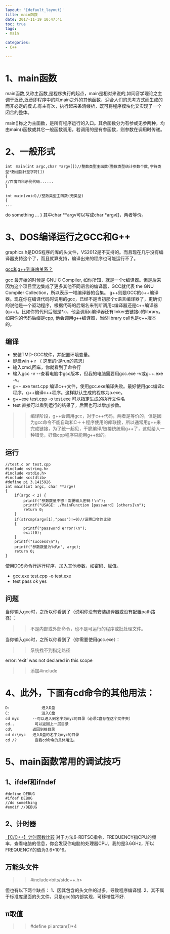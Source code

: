 ```yaml
---
layout: '[default_layout]'   
title: main函数           
date: 2017-11-19 10:47:41  
toc: true                  
tags:                        
- main

categories:                  
- C++

---
```

# 1、main函数
main函数,又称主函数,是程序执行的起点，main是相对来说的,如同音学理论之主调于泛音,泛音即程序中的除main之外的其他函数，迎合人们的思考方式而生成的而非必定的模式.有主有次，执行起来条清缕析，既可将程序模块化又实现了一个闭合的整体。

main()称之为主函数，是所有程序运行的入口。其余函数分为有参或无参两种，均由main()函数或其它一般函数调用，若调用的是有参函数，则参数在调用时传递。
<!--more-->

# 2、一般形式
    int　main(int argc,char *argv[])//整数类型主函数(整数类型统计参数个数,字符类型*数组指针至字符[])
    {
    //百度百科示例代码......
    }

    int main(void)//整数类型主函数(无类型)
    {
    ...
   do something
    ...
    }
其中char **argv可以写成char *argv[]，两者等价。

# 3、DOS编译运行之GCC和G++
graphics.h是DOS程序的库的头文件，VS2012是不支持的。而且现在几乎没有编译器支持这个了，而且就算支持，编译出来的程序也可能运行不了。

[gcc和g++到底啥关系？](https://www.zhihu.com/question/20940822)

gcc 最开始的时候是 GNU C Compiler, 如你所知，就是一个c编译器。但是后来因为这个项目里边集成了更多其他不同语言的编译器，GCC就代表 the GNU Compiler Collection，所以表示一堆编译器的合集。 g++则是GCC的c++编译器。现在你在编译代码时调用的gcc，已经不是当初那个c语言编译器了，更确切的说他是一个驱动程序，根据代码的后缀名来判断调用c编译器还是c++编译器 (g++)。比如你的代码后缀是*.c，他会调用c编译器还有linker去链接c的library。如果你的代码后缀是cpp, 他会调用g++编译器，当然library call也是c++版本的。

## 编译
- 安装TMD-GCC软件，并配置环境变量。
- 键盘win + r   （ 这里的r是run的意思）
- 输入cmd,回车，你就看到了命令行
- 输入gcc -v       --查看电脑中gcc版本，但我的电脑需要用gcc.exe -v或g++.exe -v。
- g++.exe test.cpp 编译c++文件，使用gcc.exe编译失败。最好使用gcc编译c程序，g++编译c++程序。这样默认生成的程序为a.exe。
- g++exe test.cpp -o test.exe  可以指定生成的执行文件名
- test   直接可以看到运行的结果了，后面也可以增加参数。

>>编译阶段，g++会调用gcc，对于c++代码，两者是等价的，但是因为gcc命令不能自动和C＋＋程序使用的库联接，所以通常用g++来完成链接，为了统一起见，干脆编译/链接统统用g++了，这就给人一种错觉，好像cpp程序只能用g++似的。

## 运行
    //test.c or test.cpp
    #include <string.h>
    #include <stdio.h>
    #include <cstdlib>
    #define pi 3.1415926
    int main(int argc, char **argv)
    {
        if(argc < 2) {
            printf("参数数量不够！需要输入密码！\n");
            printf("USAGE: ./MainFunction [password] [others]\n");
            return 0;
        }
        if(strcmp(argv[1],"pass")!=0)//设置口令的比较
        {
            printf("password error!\n");
            exit(0);
        }
        printf("success\n");
        printf("参数数量为%d\n", argc);
        return 0;
    }

使用DOS命令行运行程序，加入其他参数，如密码、赋值。
- gcc.exe test.cpp -o test.exe
- test pass ok yes

## 问题
当你输入gcc时，之所以你看到了（说明你没有安装编译器或没有配置path路径）：
>>不是内部或外部命令，也不是可运行的程序或批处理文件。

当你输入gcc时，之所以你看到了（你需要使用gcc.exe）：
>>系统找不到指定路径

error: ‘exit’ was not declared in this scope
>>添加#include <cstdlib>

# 4、此外，下面有cd命令的其他用法：

    D:              进入D盘
    C:              进入C盘
    cd myc      --可以进入到名字为myc的目录（必须C盘存在这个文件夹）
    cd..         可以返回上一层目录
    cd\         返回到根目录
    cd d:\myc   进入D盘的名字为myc的目录
    cd /?        查看cd命令的具体用法。

# 5、main函数常用的调试技巧
## 1、ifdef和ifndef
    #define DEBUG
    #ifdef DEBUG
    //do something
    #endif //DEBUG

## 2、计时器
[【C/C++】计时函数比较](https://www.cnblogs.com/dwdxdy/p/3214905.html)
对于方法6-RDTSC指令，FREQUENCY指CPU的频率，查看电脑的信息，你会发现你电脑的处理器CPU。我的是3.6GHz，所以FREQUENCY的值为3.6*10^9。

## 万能头文件
>>#include<bits/stdc++.h>

但也有以下两个缺点：
1、因其包含的头文件的过多，导致程序编译慢.
2、其不属于标准库里面的头文件，只是gcc的内部实现，可移植性不好.

## π取值
>>#define pi arctan(1)*4
